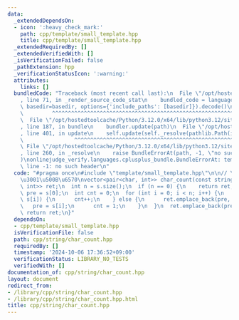 ```yaml
---
data:
  _extendedDependsOn:
  - icon: ':heavy_check_mark:'
    path: cpp/template/small_template.hpp
    title: cpp/template/small_template.hpp
  _extendedRequiredBy: []
  _extendedVerifiedWith: []
  _isVerificationFailed: false
  _pathExtension: hpp
  _verificationStatusIcon: ':warning:'
  attributes:
    links: []
  bundledCode: "Traceback (most recent call last):\n  File \"/opt/hostedtoolcache/Python/3.12.0/x64/lib/python3.12/site-packages/onlinejudge_verify/documentation/build.py\"\
    , line 71, in _render_source_code_stat\n    bundled_code = language.bundle(stat.path,\
    \ basedir=basedir, options={'include_paths': [basedir]}).decode()\n          \
    \         ^^^^^^^^^^^^^^^^^^^^^^^^^^^^^^^^^^^^^^^^^^^^^^^^^^^^^^^^^^^^^^^^^^^^^^^^^^^^^^^^^\n\
    \  File \"/opt/hostedtoolcache/Python/3.12.0/x64/lib/python3.12/site-packages/onlinejudge_verify/languages/cplusplus.py\"\
    , line 187, in bundle\n    bundler.update(path)\n  File \"/opt/hostedtoolcache/Python/3.12.0/x64/lib/python3.12/site-packages/onlinejudge_verify/languages/cplusplus_bundle.py\"\
    , line 401, in update\n    self.update(self._resolve(pathlib.Path(included), included_from=path))\n\
    \                ^^^^^^^^^^^^^^^^^^^^^^^^^^^^^^^^^^^^^^^^^^^^^^^^^^^^^^^^^\n \
    \ File \"/opt/hostedtoolcache/Python/3.12.0/x64/lib/python3.12/site-packages/onlinejudge_verify/languages/cplusplus_bundle.py\"\
    , line 260, in _resolve\n    raise BundleErrorAt(path, -1, \"no such header\"\
    )\nonlinejudge_verify.languages.cplusplus_bundle.BundleErrorAt: template/small_template.hpp:\
    \ line -1: no such header\n"
  code: "#pragma once\n#include \"template/small_template.hpp\"\n\n// \u6587\u5B57\
    \u3001\u500B\u6570\nvector<pair<char, int>> char_count(const string &s) {\n  vector<pair<char,\
    \ int>> ret;\n  int n = s.size();\n  if (n == 0) {\n    return ret;\n  }\n  char\
    \ pre = s[0];\n  int cnt = 0;\n  for (int i = 0; i < n; i++) {\n    if (pre ==\
    \ s[i]) {\n      cnt++;\n    } else {\n      ret.emplace_back(pre, cnt);\n   \
    \   pre = s[i];\n      cnt = 1;\n    }\n  }\n  ret.emplace_back(pre, cnt);\n \
    \ return ret;\n}"
  dependsOn:
  - cpp/template/small_template.hpp
  isVerificationFile: false
  path: cpp/string/char_count.hpp
  requiredBy: []
  timestamp: '2024-10-06 17:36:52+09:00'
  verificationStatus: LIBRARY_NO_TESTS
  verifiedWith: []
documentation_of: cpp/string/char_count.hpp
layout: document
redirect_from:
- /library/cpp/string/char_count.hpp
- /library/cpp/string/char_count.hpp.html
title: cpp/string/char_count.hpp
---
```


